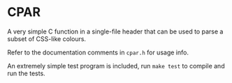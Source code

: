 # CPAR

A very simple C function in a single-file header that can be used to parse a
subset of CSS-like colours.

Refer to the documentation comments in `cpar.h` for usage info.

An extremely simple test program is included, run `make test` to compile and
run the tests.
